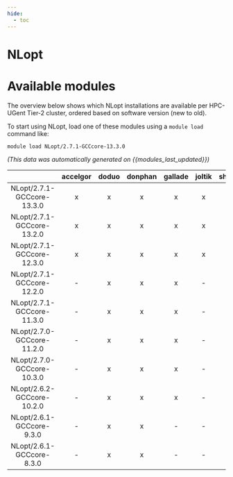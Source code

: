 ```yaml
---
hide:
  - toc
---
```


NLopt
=====

# Available modules


The overview below shows which NLopt installations are available per HPC-UGent Tier-2 cluster, ordered based on software version (new to old).

To start using NLopt, load one of these modules using a `module load` command like:

```shell
module load NLopt/2.7.1-GCCcore-13.3.0
```

*(This data was automatically generated on {{modules_last_updated}})*  

| |accelgor|doduo|donphan|gallade|joltik|shinx|skitty|
| :---: | :---: | :---: | :---: | :---: | :---: | :---: | :---: |
|NLopt/2.7.1-GCCcore-13.3.0|x|x|x|x|x|x|x|
|NLopt/2.7.1-GCCcore-13.2.0|x|x|x|x|x|x|x|
|NLopt/2.7.1-GCCcore-12.3.0|x|x|x|x|x|x|x|
|NLopt/2.7.1-GCCcore-12.2.0|-|x|x|x|-|x|-|
|NLopt/2.7.1-GCCcore-11.3.0|-|x|x|x|-|-|-|
|NLopt/2.7.0-GCCcore-11.2.0|-|x|x|x|-|-|-|
|NLopt/2.7.0-GCCcore-10.3.0|-|x|x|x|-|-|-|
|NLopt/2.6.2-GCCcore-10.2.0|-|x|x|x|-|-|-|
|NLopt/2.6.1-GCCcore-9.3.0|-|x|x|-|-|-|-|
|NLopt/2.6.1-GCCcore-8.3.0|-|x|x|-|-|-|-|
